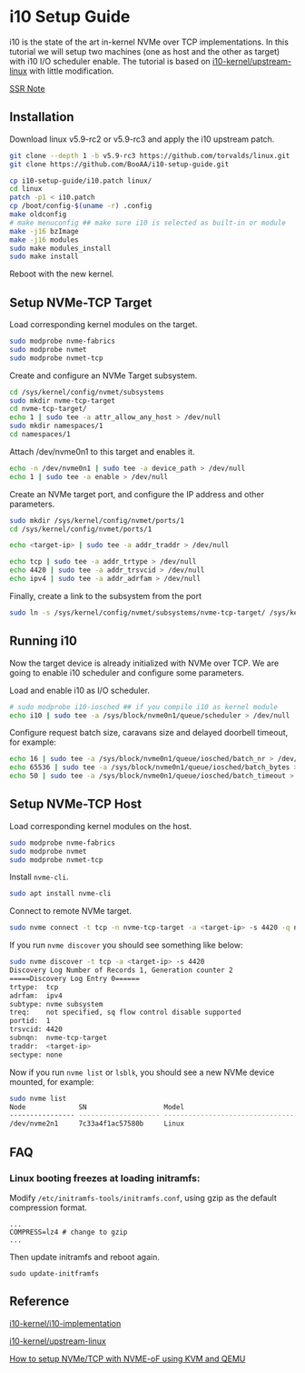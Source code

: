 # i10 Setup Guide

i10 is the state of the art in-kernel NVMe over TCP implementations. In this
tutorial we will setup two machines (one as host and the other as target) with
i10 I/O scheduler enable. The tutorial is based on [i10-kernel/upstream-linux](https://github.com/i10-kernel/upstream-linux)
with little modification.

[SSR Note](https://hackmd.io/Mk-YNYehSDOXaCFSaVwuvg)

## Installation

Download linux v5.9-rc2 or v5.9-rc3 and apply the i10 upstream patch.
```bash
git clone --depth 1 -b v5.9-rc3 https://github.com/torvalds/linux.git
git clone https://github.com/BooAA/i10-setup-guide.git

cp i10-setup-guide/i10.patch linux/
cd linux
patch -p1 < i10.patch
cp /boot/config-$(uname -r) .config
make oldconfig
# make menuconfig ## make sure i10 is selected as built-in or module
make -j16 bzImage
make -j16 modules
sudo make modules_install
sudo make install
```

Reboot with the new kernel.

## Setup NVMe-TCP Target

Load corresponding kernel modules on the target.
```bash
sudo modprobe nvme-fabrics
sudo modprobe nvmet
sudo modprobe nvmet-tcp
```

Create and configure an NVMe Target subsystem.
```bash
cd /sys/kernel/config/nvmet/subsystems
sudo mkdir nvme-tcp-target
cd nvme-tcp-target/
echo 1 | sudo tee -a attr_allow_any_host > /dev/null
sudo mkdir namespaces/1
cd namespaces/1
```

Attach /dev/nvme0n1 to this target and enables it.
```bash
echo -n /dev/nvme0n1 | sudo tee -a device_path > /dev/null
echo 1 | sudo tee -a enable > /dev/null
```

Create an NVMe target port, and configure the IP address and other parameters.
```bash
sudo mkdir /sys/kernel/config/nvmet/ports/1
cd /sys/kernel/config/nvmet/ports/1

echo <target-ip> | sudo tee -a addr_traddr > /dev/null

echo tcp | sudo tee -a addr_trtype > /dev/null
echo 4420 | sudo tee -a addr_trsvcid > /dev/null
echo ipv4 | sudo tee -a addr_adrfam > /dev/null
```

Finally, create a link to the subsystem from the port
```bash
sudo ln -s /sys/kernel/config/nvmet/subsystems/nvme-tcp-target/ /sys/kernel/config/nvmet/ports/1/subsystems/nvme-tcp-target
```

## Running i10

Now the target device is already initialized with NVMe over TCP.  We are going to
enable i10 scheduler and configure some parameters.

Load and enable i10 as I/O scheduler. 
```bash
# sudo modprobe i10-iosched ## if you compile i10 as kernel module
echo i10 | sudo tee -a /sys/block/nvme0n1/queue/scheduler > /dev/null
```

Configure request batch size, caravans size and delayed doorbell timeout, for example:
```bash
echo 16 | sudo tee -a /sys/block/nvme0n1/queue/iosched/batch_nr > /dev/null
echo 65536 | sudo tee -a /sys/block/nvme0n1/queue/iosched/batch_bytes > /dev/null
echo 50 | sudo tee -a /sys/block/nvme0n1/queue/iosched/batch_timeout > /dev/null
```

## Setup NVMe-TCP Host

Load corresponding kernel modules on the host.
```bash
sudo modprobe nvme-fabrics
sudo modprobe nvmet
sudo modprobe nvmet-tcp
```

Install `nvme-cli`.
```bash
sudo apt install nvme-cli
```

Connect to remote NVMe target.
```bash
sudo nvme connect -t tcp -n nvme-tcp-target -a <target-ip> -s 4420 -q nvme-tcp-host
```

If you run `nvme discover`  you should see something like below:
```bash
sudo nvme discover -t tcp -a <target-ip> -s 4420
Discovery Log Number of Records 1, Generation counter 2
=====Discovery Log Entry 0======
trtype:  tcp
adrfam:  ipv4
subtype: nvme subsystem
treq:    not specified, sq flow control disable supported
portid:  1
trsvcid: 4420
subnqn:  nvme-tcp-target
traddr:  <target-ip>
sectype: none
```

Now if you run `nvme list` or `lsblk`, you should see a new NVMe device mounted, for example:
```bash
sudo nvme list
Node             SN                   Model                                    Namespace Usage                      Format           FW Rev  
---------------- -------------------- ---------------------------------------- --------- -------------------------- ---------------- --------
/dev/nvme2n1     7c33a4f1ac57580b     Linux                                    1           1.00  TB /   1.00  TB    512   B +  0 B   5.9.0-rc
```

## FAQ

### Linux booting freezes at loading initramfs:

Modify `/etc/initramfs-tools/initramfs.conf`, using gzip as the default compression format.
```
...
COMPRESS=lz4 # change to gzip
...
```

Then update initramfs and reboot again.
```
sudo update-initframfs
```
## Reference

[i10-kernel/i10-implementation](https://github.com/i10-kernel/i10-implementation)

[i10-kernel/upstream-linux](https://github.com/i10-kernel/upstream-linux)

[How to setup NVMe/TCP with NVME-oF using KVM and QEMU](https://futurewei-cloud.github.io/ARM-Datacenter/qemu/nvme-of-tcp-vms/)
